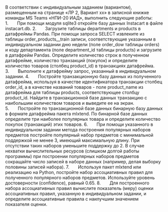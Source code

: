 В соответствии с индивидуальным заданием (вариантом), размещенным на странице «ЛР 2, Вариант хх» в записной книжке команды MS Teams «НПИ-20 ИАД», выполнить следующие работы:
1.    При помощи модуля sqlite3 откройте базу данных Instacart в файле instacart.db.
2.    Загрузите таблицы departments и products в датафреймы Pandas. При помощи запроса SELECT извлеките из таблицы order_products__train записи, соответствующие указанным в индивидуальном задании дню недели (поле order_dow таблицы orders) и коду департамента (поле department_id таблицы products) и загрузите в датафрейм Pandas. Определите количество строк в полученном датафрейме, количество транзакций (покупок) и определите количество товаров (столбец product_id) в транзакциях датафрейма.
3.    Выполните к датафрейму запрос, указанный в индивидуальном задании.
4.    Постройте транзакционную базу данных из полученного датафрейма, используя в качестве идентификатора транзакции столбец order_id, а в качестве названий товаров - поле product_name из датафрейма для таблицы products, соответствующее столбцу product_id. Найдите в транзакционной базе данных транзакцию с наибольшим количеством товаров и выведите ее на экран.  
5.    Постройте по транзакционной базе данных бинарную базу данных в формате датафрейма пакета mlxtend. По бинарной базе данных определите три наиболее популярных товара и определите количество покупок (транзакций) этих товаров.
6.    При помощи указанного в индивидуальном задании метода построения популярных наборов предметов постройте популярный набор предметов с минимальной поддержкой не менее 3, имеющий максимальную длину. При отсутствии таких наборов уменьшите поддержку до 2. В случае нехватки вычислительных ресурсов (слишком долгой работы программы) при построении популярных наборов предметов сокращайте число записей в наборе данных (например, делая выборку половины записей набора).
7.    Используя пакет mlxtend или реализацию на Python, постройте набор ассоциативных правил для полученного популярного наборов предметов. Используйте уровень достоверности (confidence), равный 0.65.
8.    Для построенного набора ассоциативных правил вычислите показатель (меру) оценки ассоциативных правил, указанную в индивидуальном задании, и определите ассоциативные правила с наилучшим значением показателя оценки.
 
